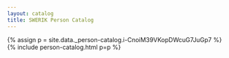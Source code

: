 ```yaml
---
layout: catalog
title: SWERIK Person Catalog
---
```

{% assign p = site.data._person-catalog.i-CnoiM39VKopDWcuG7JuGp7 %}
{% include person-catalog.html p=p %}

